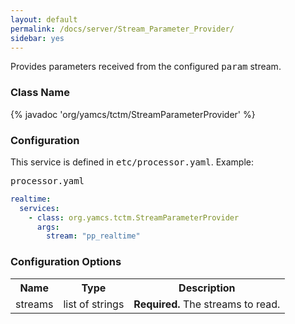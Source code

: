 ```yaml
---
layout: default
permalink: /docs/server/Stream_Parameter_Provider/
sidebar: yes
---
```


Provides parameters received from the configured <tt>param</tt> stream.

### Class Name
{% javadoc 'org/yamcs/tctm/StreamParameterProvider' %}

### Configuration

This service is defined in <tt>etc/processor.yaml</tt>. Example:

<pre class="r header">processor.yaml</pre>
```yaml
realtime:
  services:
    - class: org.yamcs.tctm.StreamParameterProvider
      args:
        stream: "pp_realtime"
```

### Configuration Options

<table class="inline">
  <tr>
    <th>Name</th>
    <th>Type</th>
    <th>Description</th>
  </tr>
  <tr>
    <td class="code">streams</td>
    <td class="code">list of strings</td>
    <td><strong>Required.</strong> The streams to read.</td>
  </tr>
</table>
